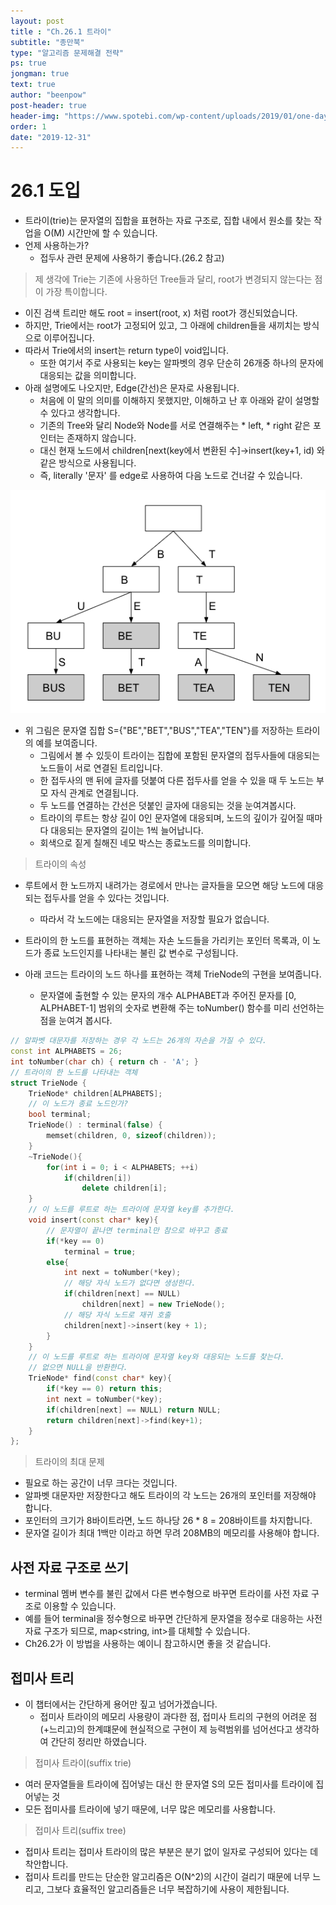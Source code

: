 ```yaml
---
layout: post
title : "Ch.26.1 트라이"
subtitle: "종만북"
type: "알고리즘 문제해결 전략"
ps: true
jongman: true
text: true
author: "beenpow"
post-header: true
header-img: "https://www.spotebi.com/wp-content/uploads/2019/01/one-day-day-one-workout-motivation-spotebi.jpg"
order: 1
date: "2019-12-31"
---
```


# 26.1 도입

- 트라이(trie)는 문자열의 집합을 표현하는 자료 구조로, 집합 내에서 원소를 찾는 작업을 O(M) 시간만에
  할 수 있습니다.
- 언제 사용하는가?
    - 접두사 관련 문제에 사용하기 좋습니다.(26.2 참고)

> 제 생각에 Trie는 기존에 사용하던 Tree들과 달리, root가 변경되지 않는다는 점이 가장 특이합니다.
- 이진 검색 트리만 해도 root = insert(root, x) 처럼 root가 갱신되었습니다.
- 하지만, Trie에서는 root가 고정되어 있고, 그 아래에 children들을 새끼치는 방식으로 이루어집니다.
- 따라서 Trie에서의 insert는 return type이 void입니다.
  - 또한 여기서 주로 사용되는 key는 알파벳의 경우 단순히 26개중 하나의 문자에 대응되는 값을
    의미합니다.
- 아래 설명에도 나오지만, Edge(간선)은 문자로 사용됩니다.
  - 처음에 이 말의 의미를 이해하지 못했지만, 이해하고 난 후 아래와 같이 설명할 수 있다고 생각합니다.
  - 기존의 Tree와 달리 Node와 Node를 서로 연결해주는 * left, * right 같은 포인터는 존재하지
    않습니다.
  - 대신 현재 노드에서 children[next(key에서 변환된 수]->insert(key+1, id) 와 같은 방식으로
    사용됩니다.
  - 즉, literally '문자' 를 edge로 사용하여 다음 노드로 건너갈 수 있습니다.

![img1](/img/2019-12-31-Jongman-ch26-1-1.png)

- 위 그림은 문자열 집합 S={"BE","BET","BUS","TEA","TEN"}를 저장하는 트라이의 예를 보여줍니다.
    - 그림에서 볼 수 있듯이 트라이는 집합에 포함된 문자열의 접두사들에 대응되는 노드들이 서로 연결된
      트리입니다.
    - 한 접두사의 맨 뒤에 글자를 덧붙여 다른 접두사를 얻을 수 있을 때 두 노드는 부모 자식 관계로
      연결됩니다.
    - 두 노드를 연결하는 간선은 덧붙인 글자에 대응되는 것을 눈여겨봅시다.
    - 트라이의 루트는 항상 길이 0인 문자열에 대응되며, 노드의 깊이가 깊어질 때마다 대응되는 문자열의
      길이는 1씩 늘어납니다.
    - 회색으로 짙게 칠해진 네모 박스는 종료노드를 의미합니다.

> 트라이의 속성
- 루트에서 한 노드까지 내려가는 경로에서 만나는 글자들을 모으면 해당 노드에 대응되는 접두사를 얻을
  수 있다는 것입니다.
  - 따라서 각 노드에는 대응되는 문자열을 저장할 필요가 없습니다.
- 트라이의 한 노드를 표현하는 객체는 자손 노드들을 가리키는 포인터 목록과, 이 노드가 종료 노드인지를
  나타내는 불린 값 변수로 구성됩니다.


- 아래 코드는 트라이의 노드 하나를 표현하는 객체 TrieNode의 구현을 보여줍니다.
    - 문자열에 출현할 수 있는 문자의 개수 ALPHABET과 주어진 문자를 [0, ALPHABET-1] 범위의 숫자로
      변환해 주는 toNumber() 함수를 미리 선언하는 점을 눈여겨 봅시다.

```cpp
// 알파벳 대문자를 저장하는 경우 각 노드는 26개의 자손을 가질 수 있다.
const int ALPHABETS = 26;
int toNumber(char ch) { return ch - 'A'; }
// 트라이의 한 노드를 나타내는 객체
struct TrieNode {
    TrieNode* children[ALPHABETS];
    // 이 노드가 종료 노드인가?
    bool terminal;
    TrieNode() : terminal(false) {
        memset(children, 0, sizeof(children));
    }
    ~TrieNode(){
        for(int i = 0; i < ALPHABETS; ++i)
            if(children[i])
                delete children[i];
    }
    // 이 노드를 루트로 하는 트라이에 문자열 key를 추가한다.
    void insert(const char* key){
        // 문자열이 끝나면 terminal만 참으로 바꾸고 종료
        if(*key == 0)
            terminal = true;
        else{
            int next = toNumber(*key);
            // 해당 자식 노드가 없다면 생성한다.
            if(children[next] == NULL)
                children[next] = new TrieNode();
            // 해당 자식 노드로 재귀 호출
            children[next]->insert(key + 1);
        }
    }
    // 이 노드를 루트로 하는 트라이에 문자열 key와 대응되는 노드를 찾는다.
    // 없으면 NULL을 반환한다.
    TrieNode* find(const char* key){
        if(*key == 0) return this;
        int next = toNumber(*key);
        if(children[next] == NULL) return NULL;
        return children[next]->find(key+1);
    }
};
```

> 트라이의 최대 문제
- 필요로 하는 공간이 너무 크다는 것입니다.
- 알파벳 대문자만 저장한다고 해도 트라이의 각 노드는 26개의 포인터를 저장해야 합니다.
- 포인터의 크기가 8바이트라면, 노드 하나당 26 * 8 = 208바이트를 차지합니다.
- 문자열 길이가 최대 1백만 이라고 하면 무려 208MB의 메모리를 사용해야 합니다.

## 사전 자료 구조로 쓰기

- terminal 멤버 변수를 불린 값에서 다른 변수형으로 바꾸면 트라이를 사전 자료 구조로 이용할 수
  있습니다.
- 예를 들어 terminal을 정수형으로 바꾸면 간단하게 문자열을 정수로 대응하는 사전 자료 구조가 되므로,
  map<string, int>를 대체할 수 있습니다.
- Ch26.2가 이 방법을 사용하는 예이니 참고하시면 좋을 것 같습니다.

## 접미사 트리

- 이 챕터에서는 간단하게 용어만 짚고 넘어가겠습니다.
  - 접미사 트라이의 메모리 사용량이 과다한 점, 접미사 트리의 구현의 어려운 점(+느리고)의 한계떄문에
    현실적으로 구현이 제 능력범위를 넘어선다고 생각하여 간단히 정리만 하였습니다.

> 접미사 트라이(suffix trie)
- 여러 문자열들을 트라이에 집어넣는 대신 한 문자열 S의 모든 접미사를 트라이에 집어넣는 것
- 모든 접미사를 트라이에 넣기 때문에, 너무 많은 메모리를 사용합니다.


> 접미사 트리(suffix tree)
- 접미사 트리는 접미사 트라이의 많은 부분은 분기 없이 일자로 구성되어 있다는 데 착안합니다.
- 접미사 트리를 만드는 단순한 알고리즘은 O(N^2)의 시간이 걸리기 때문에 너무 느리고, 그보다 효율적인
  알고리즘들은 너무 복잡하기에 사용이 제한됩니다.
